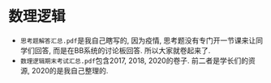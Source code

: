 # 数理逻辑

- `思考题解答汇总.pdf`是我自己瞎写的, 因为疫情, 思考题没有专门开一节课来让同学们回答, 而是在BB系统的讨论板回答. 所以大家就卷起来了.
- `数理逻辑期末考试汇总.pdf`包含2017, 2018, 2020的卷子. 前二者是学长们的资源, 2020的是我自己整理的.